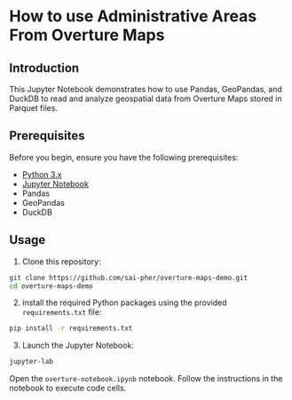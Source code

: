 # How to use Administrative Areas From Overture Maps

## Introduction

This Jupyter Notebook demonstrates how to use Pandas, GeoPandas, and DuckDB to read and analyze geospatial data 
from Overture Maps stored in Parquet files.

## Prerequisites

Before you begin, ensure you have the following prerequisites:

- [Python 3.x](https://www.python.org/downloads/)
- [Jupyter Notebook](https://jupyter.org/install#jupyterlab)
- Pandas
- GeoPandas
- DuckDB

## Usage

1. Clone this repository:

```bash
git clone https://github.com/sai-pher/overture-maps-demo.git
cd overture-maps-demo
```

2. install the required Python packages using the provided `requirements.txt` file:

```bash
pip install -r requirements.txt
```

3. Launch the Jupyter Notebook:
```bash
jupyter-lab
```
Open the `overture-notebook.ipynb` notebook.
Follow the instructions in the notebook to execute code cells.